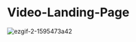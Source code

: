 # Video-Landing-Page
![ezgif-2-1595473a42](https://user-images.githubusercontent.com/115619988/205287159-8d6deff7-5121-49e4-9782-ac7f4056f04a.gif)
